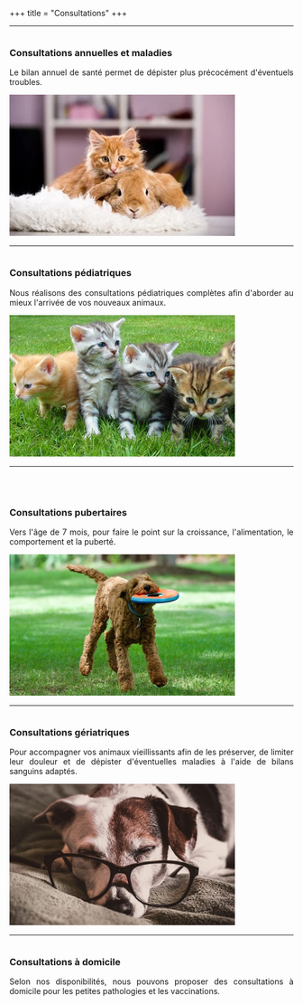 +++
title = "Consultations"
+++

<hr class="visible-sm visible-xs"/>
<div class="row">
  <div class="col-sm-6">
    <div class="row" style="display: flex;align-items: center;flex-wrap: wrap;">
      <div class="col-sm-8 right">
          <h3>Consultations annuelles et maladies</h3>
          <p style="text-align:justify;">
          Le bilan annuel de santé permet de dépister plus précocément d'éventuels troubles.
          </p>
      </div>
      <div class="col-sm-4">
          <img class="img-responsive" src="/img/chatetlapin.jpg" alt="">
      </div>
    </div>
    
  </div>
  <hr class="visible-sm visible-xs"/>
  <div class="col-sm-6">
    <div class="row" style="display: flex;align-items: center;flex-wrap: wrap;">
      <div class="col-sm-8 right">
          <h3>Consultations pédiatriques</h3>
          <p style="text-align:justify;">
          Nous réalisons des consultations pédiatriques complètes afin d'aborder au mieux l'arrivée de vos nouveaux animaux.
          </p>
      </div>
      <div class="col-sm-4">
          <img class="img-responsive" src="/img/chatons.jpg" alt="">
      </div>
    </div>
  </div>
  <hr class="visible-sm visible-xs"/>
</div>

<br class="hidden-sm hidden-xs">
<br class="hidden-sm hidden-xs">
<div class="row">
  <div class="col-sm-6">
    <div class="row" style="display: flex;align-items: center;flex-wrap: wrap;">
      <div class="col-sm-8 right">
          <h3>Consultations pubertaires</h3>
          <p style="text-align:justify;">
          Vers l'âge de 7 mois, pour faire le point sur la croissance, l'alimentation, le comportement et la puberté.
          </p>
      </div>
      <div class="col-sm-4">
          <img class="img-responsive" src="/img/chienfrisbee.jpg" alt="">
      </div>
    </div>
  </div>
  <hr class="visible-sm visible-xs"/>
  <div class="col-sm-6">
    <div class="row" style="display: flex;align-items: center;flex-wrap: wrap;">
      <div class="col-sm-8 right">
          <h3>Consultations gériatriques</h3>
          <p style="text-align:justify;">
          Pour accompagner vos animaux vieillissants afin de les préserver, de limiter leur douleur et de dépister d'éventuelles maladies à l'aide de bilans sanguins adaptés.
          </p>
      </div>
      <div class="col-sm-4">
          <img class="img-responsive" src="/img/chienlunettes.jpg" alt="">
      </div>
    </div>
  </div>
  <hr class="visible-sm visible-xs"/>
</div>
<div class="row">
    <div class="row" style="display: flex;align-items: center;flex-wrap: wrap;">
      <div class="col-sm-12 right">
          <h3>Consultations à domicile</h3>
          <p style="text-align:justify;">
          Selon nos disponibilités, nous pouvons proposer des consultations à domicile pour les petites pathologies et les vaccinations.
          </p>
      </div>
    </div>
</div>
<br>